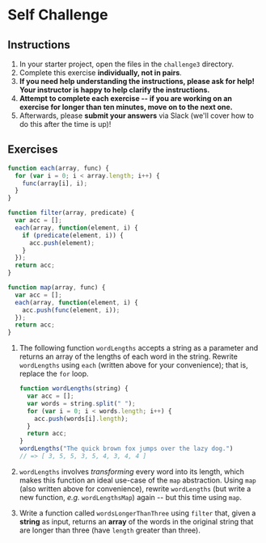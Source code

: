 # Self Challenge

## Instructions

1. In your starter project, open the files in the `challenge3` directory.
2. Complete this exercise **individually, not in pairs**.
3. **If you need help understanding the instructions, please ask for help! Your instructor is happy to help clarify the instructions.**
4. **Attempt to complete each exercise -- if you are working on an exercise for longer than ten minutes, move on to the next one.**
5. Afterwards, please **submit your answers** via Slack (we'll cover how to do this after the time is up)!

## Exercises

```js
function each(array, func) {
  for (var i = 0; i < array.length; i++) {
    func(array[i], i);
  }
}

function filter(array, predicate) {
  var acc = [];
  each(array, function(element, i) {
    if (predicate(element, i)) {
      acc.push(element);
    }
  });
  return acc;
}

function map(array, func) {
  var acc = [];
  each(array, function(element, i) {
    acc.push(func(element, i));
  });
  return acc;
}
```

1. The following function `wordLengths` accepts a string as a parameter and
   returns an array of the lengths of each word in the string. Rewrite
   `wordLengths` using `each` (written above for your convenience); that is,
   replace the `for` loop.

   ```js
   function wordLengths(string) {
     var acc = [];
     var words = string.split(" ");
     for (var i = 0; i < words.length; i++) {
       acc.push(words[i].length);
     }
     return acc;
   }
   wordLengths("The quick brown fox jumps over the lazy dog.")
   // => [ 3, 5, 5, 3, 5, 4, 3, 4, 4 ]
   ```

2. `wordLengths` involves *transforming* every word into its length, which makes
   this function an ideal use-case of the `map` abstraction. Using `map` (also
   written above for convenience), rewrite `wordLengths` (but write a new
   function, *e.g.* `wordLengthsMap`) again -- but this time using `map`.

3. Write a function called `wordsLongerThanThree` using `filter` that, given a
   **string** as input, returns an **array** of the words in the original string
   that are longer than three (have `length` greater than three).
